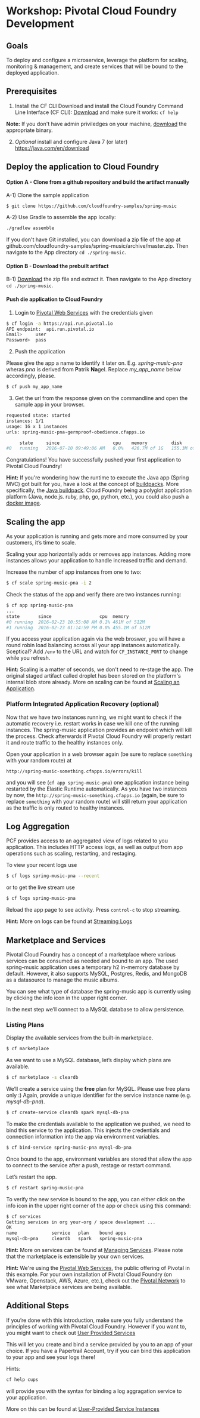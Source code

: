 # Workshop: Pivotal Cloud Foundry Development

## Goals

To deploy and configure a microservice, leverage the platform for scaling, monitoring & management, and create services that will be bound to the deployed application.

## Prerequisites

1) Install the CF CLI
Download and install the Cloud Foundry Command Line Interface (CF CLI): [Download](https://github.com/cloudfoundry/cli#downloads) and make sure it works: `cf help`

**Note:** If you don't have admin priviledges on your machine, [download](https://github.com/cloudfoundry/cli/releases) the appropriate binary.

2) *Optional* install and configure Java 7 (or later) https://java.com/en/download

## Deploy the application to Cloud Foundry
#### Option A - Clone from a github repository and build the artifact manually
A-1) Clone the sample application 
```
$ git clone https://github.com/cloudfoundry-samples/spring-music
```
A-2) Use Gradle to assemble the app locally:

```bash
./gradlew assemble
```
If you don't have Git installed, you can download a zip file of the app at github.com/cloudfoundry-samples/spring-music/archive/master.zip. Then navigate to the App directory `cd ./spring-music`.

#### Option B - Download the prebuilt artifact
B-1) [Download](https://s3.eu-central-1.amazonaws.com/pnagel/workshop/spring-music.zip) the zip file and extract it. Then navigate to the App directory `cd ./spring-music`.

#### Push die application to Cloud Foundry
1) Login to [Pivotal Web Services](http://run.pivotal.io/) with the credentials given

```bash
$ cf login -a https://api.run.pivotal.io
API endpoint:  api.run.pivotal.io  
Email>     user
Password>  pass
```

2) Push the application

Please give the app a name to identify it later on. E.g. *spring-music-pna* wheras *pna* is derived from **P**atrik **Na**gel. Replace *my_app_name* below accordingly, please.

```bash
$ cf push my_app_name
```

3) Get the url from the response given on the commandline and open the sample app in your browser.
```bash
requested state: started
instances: 1/1
usage: 1G x 1 instances
urls: spring-music-pna-germproof-obedience.cfapps.io

     state     since                    cpu    memory         disk           details
#0   running   2016-07-10 09:49:06 AM   0.0%   426.7M of 1G   155.3M of 1G
```

Congratulations! You have successfully pushed your first application to Pivotal Cloud Foundry!

**Hint:** If you're wondering how the runtime to execute the Java app (Spring MVC) got built for you, have a look at the concept of [buildpacks](http://docs.pivotal.io/pivotalcf/1-7/buildpacks/index.html). More specifically, the [Java buildpack](https://github.com/cloudfoundry/java-buildpack). Cloud Foundry being a polyglot application platform (Java, node.js. ruby, php, go, python, etc.), you could also push a [docker image](http://docs.pivotal.io/pivotalcf/1-7/concepts/docker.html#push-docker).

## Scaling the app

As your application is running and gets more and more consumed by your customers, it’s time to scale.

Scaling your app horizontally adds or removes app instances. Adding more instances allows your application to handle increased traffic and demand.

Increase the number of app instances from one to two:

```bash
$ cf scale spring-music-pna -i 2
```

Check the status of the app and verify there are two instances running:

```bash
$ cf app spring-music-pna
...
state       since                  cpu  memory
#0 running  2016-02-23 10:55:08 AM 0.1% 461M of 512M
#1 running  2016-02-23 01:14:59 PM 0.0% 455.1M of 512M
```

If you access your application again via the web broswer, you will have a round robin load balancing across all your app instances automatically. Sceptical? Add `/env` to the URL and watch for `CF_INSTANCE_PORT` to change while you refresh.

**Hint:** Scaling is a matter of seconds, we don't need to re-stage the app. The original staged artifact called droplet has been stored on the platform's internal blob store already. More on scaling can be found at [Scaling an Application](http://docs.pivotal.io/pivotalcf/1-7/devguide/deploy-apps/cf-scale.html).

### Platform Integrated Application Recovery (optional)

Now that we have two instances running, we might want to check if the automatic recovery i.e. restart works in case we kill one of the running instances. The spring-music application provides an endpoint which will kill the process. Check afterwards if Pivotal Cloud Foundry will properly restart it and route traffic to the healthy instances only.

Open your application in a web browser again (be sure to replace `something` with your random route) at 

```
http://spring-music-something.cfapps.io/errors/kill
```

and you will see (`cf app spring-music-pna`) one application instance being restarted by the Elastic Runtime automatically. As you have two instances by now, the `http://spring-music-something.cfapps.io` (again, be sure to replace `something` with your random route) will still return your application as the traffic is only routed to healthy instances.

## Log Aggregation

PCF provides access to an aggregated view of logs related to you application. This includes HTTP access logs, as well as output from app operations such as scaling, restarting, and restaging.

To view your recent logs use

```bash
$ cf logs spring-music-pna --recent
```

or to get the live stream use

```bash
$ cf logs spring-music-pna
```

Reload the app page to see activity. Press `control-c` to stop streaming.

**Hint:** More on logs can be found at [Streaming Logs](http://docs.pivotal.io/pivotalcf/1-7/devguide/deploy-apps/streaming-logs.html)

## Marketplace and Services

Pivotal Cloud Foundry has a concept of a marketplace where various services can be consumed as needed and bound to an app. The used spring-music application uses a temporary h2 in-memory database by default. However, it also supports MySQL, Postgres, Redis, and MongoDB as a datasource to manage the music albums.

You can see what type of database the spring-music app is currently using by clicking the info icon in the upper right corner.

In the next step we’ll connect to a MySQL database to allow persistence.

### Listing Plans

Display the available services from the built-in marketplace.

```bash
$ cf marketplace
```

As we want to use a MySQL database, let’s display which plans are available.

```bash
$ cf marketplace -s cleardb
```

We’ll create a service using the **free** plan for MySQL. Please use free plans only :) Again, provide a unique identifier for the service instance name (e.g. *mysql-db-pna*). 

```bash
$ cf create-service cleardb spark mysql-db-pna
```

To make the credentials available to the application we pushed, we need to bind this service to the application. This injects the credentials and connection information into the app via environment variables.

```bash
$ cf bind-service spring-music-pna mysql-db-pna
```

Once bound to the app, environment variables are stored that allow the app to connect to the service after a push, restage or restart command.

Let’s restart the app.

```bash
$ cf restart spring-music-pna
```

To verify the new service is bound to the app, you can either click on the info icon in the upper right corner of the app or check using this command:

```bash
$ cf services
Getting services in org your-org / space development ...
OK
name             service   plan    bound apps
mysql-db-pna     cleardb   spark   spring-music-pna
```

**Hint:** More on services can be found at [Managing Services](http://docs.pivotal.io/pivotalcf/1-7/devguide/services/managing-services.html). Please note that the marketplace is extensible by your own services.

**Hint:** We're using the [Pivotal Web Services](http://run.pivotal.io/), the public offering of Pivotal in this example. For your own installation of Pivotal Cloud Foundry (on VMware, Openstack, AWS, Azure, etc.), check out the [Pivotal Network](https://network.pivotal.io/) to see what Marketplace services are being available.

## Additional Steps

If you’re done with this introduction, make sure you fully understand the principles of working with Pivotal Cloud Foundry. However if you want to, you might want to check out [User Provided Services](http://docs.pivotal.io/pivotalcf/1-7/devguide/services/user-provided.html)

This will let you create and bind a service provided by you to an app of your choice. If you have a Papertrail Account, try if you can bind this application to your app and see your logs there!

Hints: 

```bash
cf help cups
```

will provide you with the syntax for binding a log aggragation service to your application.

More on this can be found at [User-Provided Service Instances](http://docs.pivotal.io/pivotalcf/1-7/devguide/services/user-provided.html)
